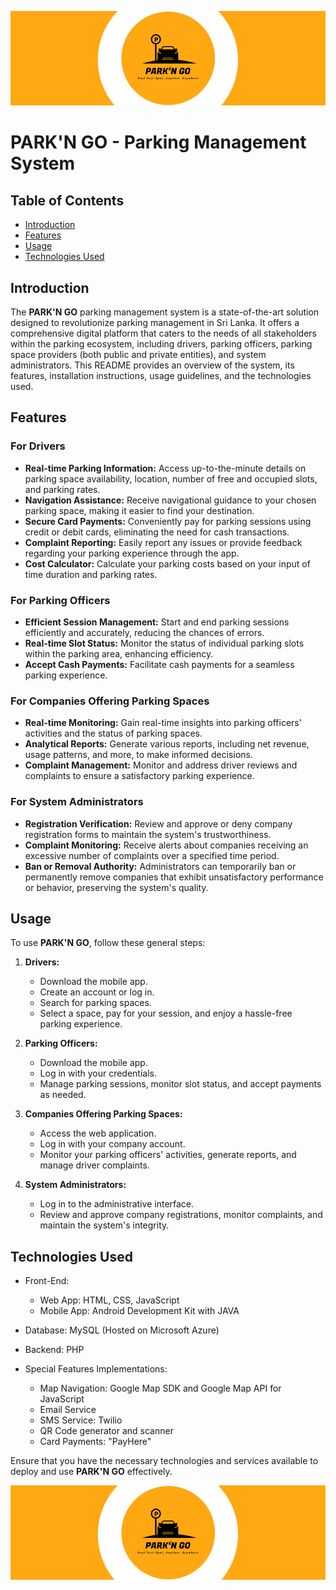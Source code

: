 !["border image](./tests/border.png)

# PARK'N GO - Parking Management System

## Table of Contents

- [Introduction](#introduction)
- [Features](#features)
- [Usage](#usage)
- [Technologies Used](#technologies-used)

## Introduction

The **PARK'N GO** parking management system is a state-of-the-art solution designed to revolutionize parking management in Sri Lanka. It offers a comprehensive digital platform that caters to the needs of all stakeholders within the parking ecosystem, including drivers, parking officers, parking space providers (both public and private entities), and system administrators. This README provides an overview of the system, its features, installation instructions, usage guidelines, and the technologies used.

## Features

### For Drivers

- **Real-time Parking Information:** Access up-to-the-minute details on parking space availability, location, number of free and occupied slots, and parking rates.
- **Navigation Assistance:** Receive navigational guidance to your chosen parking space, making it easier to find your destination.
- **Secure Card Payments:** Conveniently pay for parking sessions using credit or debit cards, eliminating the need for cash transactions.
- **Complaint Reporting:** Easily report any issues or provide feedback regarding your parking experience through the app.
- **Cost Calculator:** Calculate your parking costs based on your input of time duration and parking rates.

### For Parking Officers

- **Efficient Session Management:** Start and end parking sessions efficiently and accurately, reducing the chances of errors.
- **Real-time Slot Status:** Monitor the status of individual parking slots within the parking area, enhancing efficiency.
- **Accept Cash Payments:** Facilitate cash payments for a seamless parking experience.

### For Companies Offering Parking Spaces

- **Real-time Monitoring:** Gain real-time insights into parking officers' activities and the status of parking spaces.
- **Analytical Reports:** Generate various reports, including net revenue, usage patterns, and more, to make informed decisions.
- **Complaint Management:** Monitor and address driver reviews and complaints to ensure a satisfactory parking experience.

### For System Administrators

- **Registration Verification:** Review and approve or deny company registration forms to maintain the system's trustworthiness.
- **Complaint Monitoring:** Receive alerts about companies receiving an excessive number of complaints over a specified time period.
- **Ban or Removal Authority:** Administrators can temporarily ban or permanently remove companies that exhibit unsatisfactory performance or behavior, preserving the system's quality.

## Usage

To use **PARK'N GO**, follow these general steps:

1. **Drivers:**

   - Download the mobile app.
   - Create an account or log in.
   - Search for parking spaces.
   - Select a space, pay for your session, and enjoy a hassle-free parking experience.

2. **Parking Officers:**

   - Download the mobile app.
   - Log in with your credentials.
   - Manage parking sessions, monitor slot status, and accept payments as needed.

3. **Companies Offering Parking Spaces:**

   - Access the web application.
   - Log in with your company account.
   - Monitor your parking officers' activities, generate reports, and manage driver complaints.

4. **System Administrators:**
   - Log in to the administrative interface.
   - Review and approve company registrations, monitor complaints, and maintain the system's integrity.

## Technologies Used

- Front-End:

  - Web App: HTML, CSS, JavaScript
  - Mobile App: Android Development Kit with JAVA

- Database: MySQL (Hosted on Microsoft Azure)

- Backend: PHP

- Special Features Implementations:
  - Map Navigation: Google Map SDK and Google Map API for JavaScript
  - Email Service
  - SMS Service: Twilio
  - QR Code generator and scanner
  - Card Payments: "PayHere"

Ensure that you have the necessary technologies and services available to deploy and use **PARK'N GO** effectively.

!["border image](./tests/border.png)
